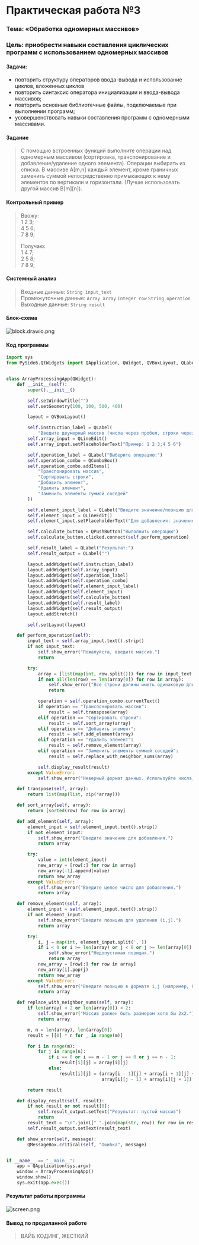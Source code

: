 # Практическая работа №3

### Тема: «Обработка одномерных массивов»

### Цель: приобрести навыки составления циклических программ  с использованием одномерных массивов

#### Задачи:

* повторить структуру операторов ввода-вывода и использование циклов, вложенных циклов
* повторить синтаксис оператора инициализации и ввода-вывода массивов;
* повторить основные библиотечные файлы, подключаемые при выполнении программ;
* усовершенствовать навыки составления программ с одномерными массивами.

#### Задание

> С помощью встроенных функций выполните операции над одномерным массивом (сортировка, транспонирование и
> добавление/удаление одного элемента). Операции выбирать из списка.
> В массиве А[m,n] каждый элемент, кроме граничных заменить суммой непосредственно примыкающих к нему элементов по
> вертикали и горизонтали. (Лучше использовать другой массив B[m][n]).

#### Контрольный пример

> Ввожу:  
> 1 2 3;  
> 4 5 6;  
> 7 8 9;  
> 
> Получаю:  
> 1 4 7;  
> 2 5 8;  
> 7 8 9;  

#### Системный анализ

> Входные данные: `String input_text`  
> Промежуточные данные: `Array array` `Integer row` `String operation`  
> Выходные данные: `String result`  

#### Блок-схема

![block.drawio.png](src/block.drawio.png)

#### Код программы

```python
import sys
from PySide6.QtWidgets import QApplication, QWidget, QVBoxLayout, QLabel, QLineEdit, QPushButton, QComboBox, QMessageBox


class ArrayProcessingApp(QWidget):
    def __init__(self):
        super().__init__()

        self.setWindowTitle("")
        self.setGeometry(100, 100, 500, 400)

        layout = QVBoxLayout()

        self.instruction_label = QLabel(
            "Введите двумерный массив (числа через пробел, строки через ';', например: 1 2 3;4 5 6):")
        self.array_input = QLineEdit()
        self.array_input.setPlaceholderText("Пример: 1 2 3;4 5 6")

        self.operation_label = QLabel("Выберите операцию:")
        self.operation_combo = QComboBox()
        self.operation_combo.addItems([
            "Транспонировать массив",
            "Сортировать строки",
            "Добавить элемент",
            "Удалить элемент",
            "Заменить элементы суммой соседей"
        ])

        self.element_input_label = QLabel("Введите значение/позицию для добавления/удаления (опционально):")
        self.element_input = QLineEdit()
        self.element_input.setPlaceholderText("Для добавления: значение; Для удаления: i,j")

        self.calculate_button = QPushButton("Выполнить операцию")
        self.calculate_button.clicked.connect(self.perform_operation)

        self.result_label = QLabel("Результат:")
        self.result_output = QLabel("")

        layout.addWidget(self.instruction_label)
        layout.addWidget(self.array_input)
        layout.addWidget(self.operation_label)
        layout.addWidget(self.operation_combo)
        layout.addWidget(self.element_input_label)
        layout.addWidget(self.element_input)
        layout.addWidget(self.calculate_button)
        layout.addWidget(self.result_label)
        layout.addWidget(self.result_output)
        layout.addStretch()

        self.setLayout(layout)

    def perform_operation(self):
        input_text = self.array_input.text().strip()
        if not input_text:
            self.show_error("Пожалуйста, введите массив.")
            return

        try:
            array = [list(map(int, row.split())) for row in input_text.split(';')]
            if not all(len(row) == len(array[0]) for row in array):
                self.show_error("Все строки должны иметь одинаковую длину.")
                return

            operation = self.operation_combo.currentText()
            if operation == "Транспонировать массив":
                result = self.transpose(array)
            elif operation == "Сортировать строки":
                result = self.sort_array(array)
            elif operation == "Добавить элемент":
                result = self.add_element(array)
            elif operation == "Удалить элемент":
                result = self.remove_element(array)
            elif operation == "Заменить элементы суммой соседей":
                result = self.replace_with_neighbor_sums(array)

            self.display_result(result)
        except ValueError:
            self.show_error("Неверный формат данных. Используйте числа, разделенные пробелами и строки через ';'.")

    def transpose(self, array):
        return list(map(list, zip(*array)))

    def sort_array(self, array):
        return [sorted(row) for row in array]

    def add_element(self, array):
        element_input = self.element_input.text().strip()
        if not element_input:
            self.show_error("Введите значение для добавления.")
            return array

        try:
            value = int(element_input)
            new_array = [row[:] for row in array]
            new_array[-1].append(value)
            return new_array
        except ValueError:
            self.show_error("Введите целое число для добавления.")
            return array

    def remove_element(self, array):
        element_input = self.element_input.text().strip()
        if not element_input:
            self.show_error("Введите позицию для удаления (i,j).")
            return array

        try:
            i, j = map(int, element_input.split(','))
            if i < 0 or i >= len(array) or j < 0 or j >= len(array[0]):
                self.show_error("Недопустимая позиция.")
                return array
            new_array = [row[:] for row in array]
            new_array[i].pop(j)
            return new_array
        except ValueError:
            self.show_error("Введите позицию в формате i,j (например, 0,1).")
            return array

    def replace_with_neighbor_sums(self, array):
        if len(array) < 2 or len(array[0]) < 2:
            self.show_error("Массив должен быть размером хотя бы 2x2.")
            return array

        m, n = len(array), len(array[0])
        result = [[0] * n for _ in range(m)]

        for i in range(m):
            for j in range(n):
                if i == 0 or i == m - 1 or j == 0 or j == n - 1:
                    result[i][j] = array[i][j]
                else:
                    result[i][j] = (array[i - 1][j] + array[i + 1][j] +
                                    array[i][j - 1] + array[i][j + 1])

        return result

    def display_result(self, result):
        if not result or not result[0]:
            self.result_output.setText("Результат: пустой массив")
            return
        result_text = "\n".join([" ".join(map(str, row)) for row in result])
        self.result_output.setText(result_text)

    def show_error(self, message):
        QMessageBox.critical(self, "Ошибка", message)


if __name__ == "__main__":
    app = QApplication(sys.argv)
    window = ArrayProcessingApp()
    window.show()
    sys.exit(app.exec())
```

#### Результат работы программы

![screen.png](src/screen.png)

#### Вывод по проделанной работе

> ВАЙБ КОДИНГ, ЖЕСТКИЙ